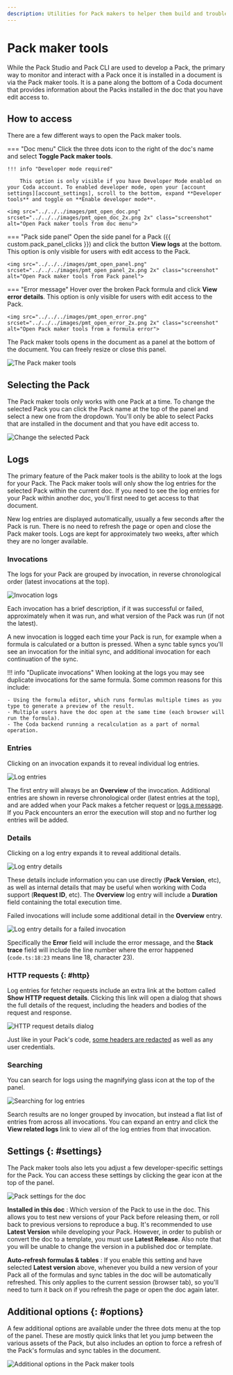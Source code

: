 ```yaml
---
description: Utilities for Pack makers to helper them build and troubleshoot their Packs.
---
```


# Pack maker tools

While the Pack Studio and Pack CLI are used to develop a Pack, the primary way to monitor and interact with a Pack once it is installed in a document is via the Pack maker tools. It is a pane along the bottom of a Coda document that provides information about the Packs installed in the doc that you have edit access to.


## How to access

There are a few different ways to open the Pack maker tools.

=== "Doc menu"
    Click the three dots icon to the right of the doc's name and select **Toggle Pack maker tools**. 
    
    !!! info "Developer mode required"
    
        This option is only visible if you have Developer Mode enabled on your Coda account. To enabled developer mode, open your [account settings][account_settings], scroll to the bottom, expand **Developer tools** and toggle on **Enable developer mode**.

    <img src="../../../images/pmt_open_doc.png" srcset="../../../images/pmt_open_doc_2x.png 2x" class="screenshot" alt="Open Pack maker tools from doc menu">

=== "Pack side panel"
    Open the side panel for a Pack ({{ custom.pack_panel_clicks }}) and click the button **View logs** at the bottom. This option is only visible for users with edit access to the Pack.

    <img src="../../../images/pmt_open_panel.png" srcset="../../../images/pmt_open_panel_2x.png 2x" class="screenshot" alt="Open Pack maker tools from Pack panel">

=== "Error message"
    Hover over the broken Pack formula and click **View error details**. This option is only visible for users with edit access to the Pack.

    <img src="../../../images/pmt_open_error.png" srcset="../../../images/pmt_open_error_2x.png 2x" class="screenshot" alt="Open Pack maker tools from a formula error">

The Pack maker tools opens in the document as a panel at the bottom of the document. You can freely resize or close this panel.

<img src="../../../images/pmt_overview.png" srcset="../../../images/pmt_overview_2x.png 2x" class="screenshot" alt="The Pack maker tools">


## Selecting the Pack

The Pack maker tools only works with one Pack at a time. To change the selected Pack you can click the Pack name at the top of the panel and select a new one from the dropdown. You'll only be able to select Packs that are installed in the document and that you have edit access to.

<img src="../../../images/pmt_select.png" srcset="../../../images/pmt_select_2x.png 2x" class="screenshot" alt="Change the selected Pack">


## Logs

The primary feature of the Pack maker tools is the ability to look at the logs for your Pack. The Pack maker tools will only show the log entries for the selected Pack within the current doc. If you need to see the log entries for your Pack within another doc, you'll first need to get access to that document.

New log entries are displayed automatically, usually a few seconds after the Pack is run. There is no need to refresh the page or open and close the Pack maker tools. Logs are kept for approximately two weeks, after which they are no longer available.


### Invocations

The logs for your Pack are grouped by invocation, in reverse chronological order (latest invocations at the top).

<img src="../../../images/pmt_overview.png" srcset="../../../images/pmt_overview_2x.png 2x" class="screenshot" alt="Invocation logs">

Each invocation has a brief description, if it was successful or failed, approximately when it was run, and what version of the Pack was run (if not the latest).

A new invocation is logged each time your Pack is run, for example when a formula is calculated or a button is pressed. When a sync table syncs you'll see an invocation for the initial sync, and additional invocation for each continuation of the sync.

!!! info "Duplicate invocations"
    When looking at the logs you may see duplicate invocations for the same formula. Some common reasons for this include:

    - Using the formula editor, which runs formulas multiple times as you type to generate a preview of the result.
    - Multiple users have the doc open at the same time (each browser will run the formula).
    - The Coda backend running a recalculation as a part of normal operation.


### Entries

Clicking on an invocation expands it to reveal individual log entries.

<img src="../../../images/pmt_entries.png" srcset="../../../images/pmt_entries_2x.png 2x" class="screenshot" alt="Log entries">

The first entry will always be an **Overview** of the invocation. Additional entries are shown in reverse chronological order (latest entries at the top), and are added when your Pack makes a fetcher request or [logs a message][troubleshooting_logging]. If you Pack encounters an error the execution will stop and no further log entries will be added.


### Details

Clicking on a log entry expands it to reveal additional details.

<img src="../../../images/pmt_details.png" srcset="../../../images/pmt_details_2x.png 2x" class="screenshot" alt="Log entry details">

These details include information you can use directly (**Pack Version**, etc), as well as internal details that may be useful when working with Coda support (**Request ID**, etc). The **Overview** log entry will include a **Duration** field containing the total execution time.

Failed invocations will include some additional detail in the **Overview** entry.

<img src="../../../images/pmt_details_error.png" srcset="../../../images/pmt_details_error_2x.png 2x" class="screenshot" alt="Log entry details for a failed invocation">

Specifically the **Error** field will include the error message, and the **Stack trace** field will include the line number where the error happened (`code.ts:18:23` means line 18, character 23).


### HTTP requests {: #http}

Log entries for fetcher requests include an extra link at the bottom called **Show HTTP request details**. Clicking this link will open a dialog that shows the full details of the request, including the headers and bodies of the request and response.

<img src="../../../images/pmt_http.png" srcset="../../../images/pmt_http_2x.png 2x" class="screenshot" alt="HTTP request details dialog">

Just like in your Pack's code, [some headers are redacted][fetcher_headers] as well as any user credentials.


### Searching

You can search for logs using the magnifying glass icon at the top of the panel.

<img src="../../../images/pmt_search.png" srcset="../../../images/pmt_search_2x.png 2x" class="screenshot" alt="Searching for log entries">

Search results are no longer grouped by invocation, but instead a flat list of entries from across all invocations. You can expand an entry and click the **View related logs** link to view all of the log entries from that invocation.


## Settings {: #settings}

The Pack maker tools also lets you adjust a few developer-specific settings for the Pack. You can access these settings by clicking the gear icon at the top of the panel.

<img src="../../../images/pmt_settings.png" srcset="../../../images/pmt_settings_2x.png 2x" class="screenshot" alt="Pack settings for the doc">

**Installed in this doc**
:   Which version of the Pack to use in the doc. This allows you to test new versions of your Pack before releasing them, or roll back to previous versions to reproduce a bug. It's recommended to use **Latest Version** while developing your Pack. However, in order to publish or convert the doc to a template, you must use **Latest Release**. Also note that you will be unable to change the version in a published doc or template.

**Auto-refresh formulas & tables**
:   If you enable this setting and have selected **Latest version** above, whenever you build a new version of your Pack all of the formulas and sync tables in the doc will be automatically refreshed. This only applies to the current session (browser tab), so you'll need to turn it back on if you refresh the page or open the doc again later.


## Additional options {: #options}

A few additional options are available under the three dots menu at the top of the panel. These are mostly quick links that let you jump between the various assets of the Pack, but also includes an option to force a refresh of the Pack's formulas and sync tables in the document.

<img src="../../../images/pmt_additional.png" srcset="../../../images/pmt_additional_2x.png 2x" class="screenshot" alt="Additional options in the Pack maker tools">


[troubleshooting_logging]: troubleshooting.md#logging
[fetcher_headers]: ../basics/fetcher.md#headers
[account_settings]: https://coda.io/account

